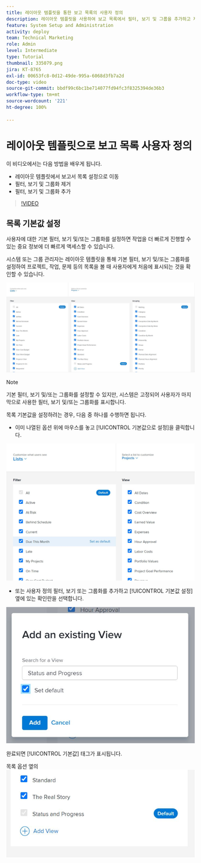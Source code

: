 ```yaml
---
title: 레이아웃 템플릿을 통한 보고 목록의 사용자 정의
description: 레이아웃 템플릿을 사용하여 보고 목록에서 필터, 보기 및 그룹을 추가하고 제거하는 방법을 알아봅니다.
feature: System Setup and Administration
activity: deploy
team: Technical Marketing
role: Admin
level: Intermediate
type: Tutorial
thumbnail: 335079.png
jira: KT-8765
exl-id: 00653fc8-0d12-49de-995a-6068d3fb7a2d
doc-type: video
source-git-commit: bbdf99c6bc1be714077fd94fc3f8325394de36b3
workflow-type: tm+mt
source-wordcount: '221'
ht-degree: 100%

---
```


# 레이아웃 템플릿으로 보고 목록 사용자 정의

이 비디오에서는 다음 방법을 배우게 됩니다.

* 레이아웃 템플릿에서 보고서 목록 설정으로 이동
* 필터, 보기 및 그룹화 제거
* 필터, 보기 및 그룹화 추가

>[!VIDEO](https://video.tv.adobe.com/v/3432911/?quality=12&learn=on&enablevpops=1&captions=kor)

## 목록 기본값 설정

사용자에 대한 기본 필터, 보기 및/또는 그룹화를 설정하면 작업을 더 빠르게 진행할 수 있는 중요 정보에 더 빠르게 액세스할 수 있습니다.

시스템 또는 그룹 관리자는 레이아웃 템플릿을 통해 기본 필터, 보기 및/또는 그룹화를 설정하여 프로젝트, 작업, 문제 등의 목록을 볼 때 사용자에게 처음에 표시되는 것을 확인할 수 있습니다.

![레이아웃 템플릿 [!UICONTROL 목록] 창](assets/admin-fund-layout-template-default-lists-1-1.JPG)

>[!NOTE]
>
>기본 필터, 보기 및/또는 그룹화를 설정할 수 있지만, 시스템은 고정되어 사용자가 마지막으로 사용한 필터, 보기 및/또는 그룹화를 표시합니다.


목록 기본값을 설정하려는 경우, 다음 중 하나를 수행하면 됩니다.

* 이미 나열된 옵션 위에 마우스를 놓고 [!UICONTROL 기본값으로 설정]을 클릭합니다.

![[!UICONTROL 기본값으로 설정]이 표시된 레이아웃 템플릿 [!UICONTROL 목록] 창](assets/admin-fund-layout-template-default-lists-1-2.JPG)

* 또는 사용자 정의 필터, 보기 또는 그룹화를 추가하고 [!UICONTROL 기본값 설정] 옆에 있는 확인란을 선택합니다.

![[!UICONTROL 기존 보기 추가] 창](assets/admin-fund-layout-template-default-lists-1-3.JPG)

완료되면 [!UICONTROL 기본값] 태그가 표시됩니다.

목록 옵션 옆의 ![[!UICONTROL 기본값] 태그](assets/admin-fund-layout-template-default-lists-1-4.JPG)

